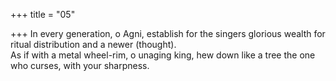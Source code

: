 +++
title = "05"

+++
In every generation, o Agni, establish for the singers glorious wealth for  ritual distribution and a newer (thought).  
As if with a metal wheel-rim, o unaging king, hew down like a tree the  one who curses, with your sharpness.  
